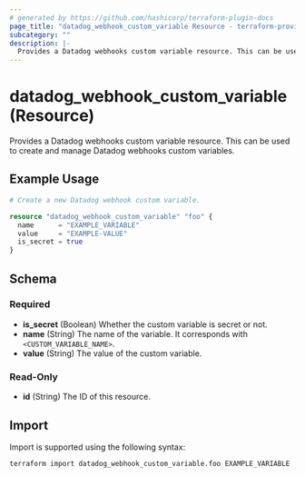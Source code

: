 ```yaml
---
# generated by https://github.com/hashicorp/terraform-plugin-docs
page_title: "datadog_webhook_custom_variable Resource - terraform-provider-datadog"
subcategory: ""
description: |-
  Provides a Datadog webhooks custom variable resource. This can be used to create and manage Datadog webhooks custom variables.
---
```


# datadog_webhook_custom_variable (Resource)

Provides a Datadog webhooks custom variable resource. This can be used to create and manage Datadog webhooks custom variables.

## Example Usage

```terraform
# Create a new Datadog webhook custom variable.

resource "datadog_webhook_custom_variable" "foo" {
  name      = "EXAMPLE_VARIABLE"
  value     = "EXAMPLE-VALUE"
  is_secret = true
}
```

<!-- schema generated by tfplugindocs -->
## Schema

### Required

- **is_secret** (Boolean) Whether the custom variable is secret or not.
- **name** (String) The name of the variable. It corresponds with `<CUSTOM_VARIABLE_NAME>`.
- **value** (String) The value of the custom variable.

### Read-Only

- **id** (String) The ID of this resource.

## Import

Import is supported using the following syntax:

```shell
terraform import datadog_webhook_custom_variable.foo EXAMPLE_VARIABLE
```
